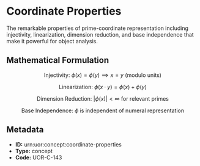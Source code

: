 # Coordinate Properties

The remarkable properties of prime-coordinate representation including injectivity, linearization, dimension reduction, and base independence that make it powerful for object analysis.

## Mathematical Formulation

$$
\text{Injectivity: } \phi(x) = \phi(y) \implies x = y \text{ (modulo units)}
$$

$$
\text{Linearization: } \phi(x \cdot y) = \phi(x) + \phi(y)
$$

$$
\text{Dimension Reduction: } |\phi(x)| < \infty \text{ for relevant primes}
$$

$$
\text{Base Independence: } \phi \text{ is independent of numeral representation}
$$

## Metadata

- **ID:** urn:uor:concept:coordinate-properties
- **Type:** concept
- **Code:** UOR-C-143
